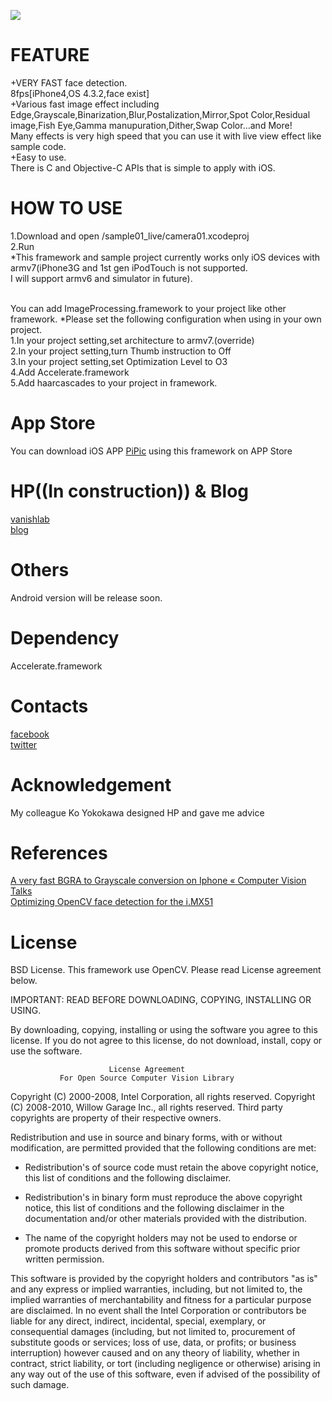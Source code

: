 ![](http://blog-imgs-42.fc2.com/v/a/n/vanishlab/originalICON.png)


FEATURE
=======
+VERY FAST face detection. <br>
  8fps[iPhone4,OS 4.3.2,face exist]<br>
+Various fast image effect including Edge,Grayscale,Binarization,Blur,Postalization,Mirror,Spot Color,Residual image,Fish Eye,Gamma manupuration,Dither,Swap Color...and More!<br>
  Many effects is very high speed that you can use it with live view effect like sample code.<br>
+Easy to use.<br>
  There is C and Objective-C APIs that is simple to apply with iOS.<br>

HOW TO USE
=======
1.Download and open /sample01_live/camera01.xcodeproj<br>
2.Run<br>
*This framework and sample project currently works only iOS devices with armv7(iPhone3G and 1st gen iPodTouch is not supported.<br>
I will support armv6 and simulator in future).<br><br>

You can add ImageProcessing.framework to your project like other framework.
*Please set the following configuration when using in your own project.<br>
1.In your project setting,set architecture to armv7.(override)<br>
2.In your project setting,turn Thumb instruction to Off<br>
3.In your project setting,set Optimization Level to O3<br>
4.Add Accelerate.framework<br>
5.Add haarcascades to your project in framework.<br>

App Store
=======
You can download iOS APP [PiPic] using this framework on APP Store

HP((In construction)) & Blog
=======
[vanishlab]<br>
[blog]

Others
=======
Android version will be release soon.


Dependency
=======
Accelerate.framework
 
Contacts
=======
[facebook]<br>
[twitter]

Acknowledgement
=======
My colleague Ko Yokokawa designed HP and gave me advice

References
=======
[A very fast BGRA to Grayscale conversion on Iphone « Computer Vision Talks]<br>
[Optimizing OpenCV face detection for the i.MX51]

License
=======
BSD License.
This framework use OpenCV.
Please read License agreement below.


IMPORTANT: READ BEFORE DOWNLOADING, COPYING, INSTALLING OR USING. 

 By downloading, copying, installing or using the software you agree to this license.
 If you do not agree to this license, do not download, install,
 copy or use the software.


                          License Agreement
               For Open Source Computer Vision Library

Copyright (C) 2000-2008, Intel Corporation, all rights reserved.
Copyright (C) 2008-2010, Willow Garage Inc., all rights reserved.
Third party copyrights are property of their respective owners.

Redistribution and use in source and binary forms, with or without modification,
are permitted provided that the following conditions are met:

  * Redistribution's of source code must retain the above copyright notice,
    this list of conditions and the following disclaimer.

  * Redistribution's in binary form must reproduce the above copyright notice,
    this list of conditions and the following disclaimer in the documentation
    and/or other materials provided with the distribution.

  * The name of the copyright holders may not be used to endorse or promote products
    derived from this software without specific prior written permission.

This software is provided by the copyright holders and contributors "as is" and
any express or implied warranties, including, but not limited to, the implied
warranties of merchantability and fitness for a particular purpose are disclaimed.
In no event shall the Intel Corporation or contributors be liable for any direct,
indirect, incidental, special, exemplary, or consequential damages
(including, but not limited to, procurement of substitute goods or services;
loss of use, data, or profits; or business interruption) however caused
and on any theory of liability, whether in contract, strict liability,
or tort (including negligence or otherwise) arising in any way out of
the use of this software, even if advised of the possibility of such damage.


[PiPic]: http://www.facebook.com/apps/application.php?id=168715359851028

[vanishlab]: http://vanishlab.web.fc2.com/

[blog]: http://vanishlab.blog128.fc2.com/blog-entry-24.html

[facebook]: http://www.facebook.com/yusuke.sekikawa

[twitter]: http://twitter.com/#!/YusukeSekikawa

[BSD License]: http://www.opensource.org/licenses/bsd-license.php

[A very fast BGRA to Grayscale conversion on Iphone « Computer Vision Talks]: http://computer-vision-talks.com/2011/02/a-very-fast-bgra-to-grayscale-conversion-on-iphone/

[Optimizing OpenCV face detection for the i.MX51]: http://imxcommunity.org/group/computervisionusingtheimx/forum/topics/optimizing-opencv-face
